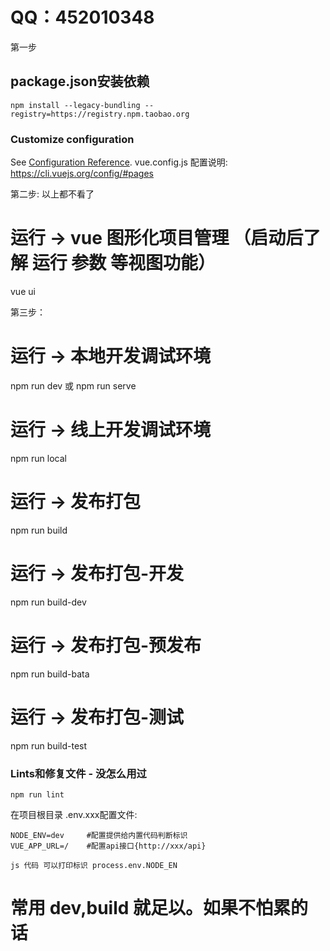 # QQ：452010348

第一步
## package.json安装依赖
```
npm install --legacy-bundling --registry=https://registry.npm.taobao.org
```


### Customize configuration
See [Configuration Reference](https://cli.vuejs.org/config/).
vue.config.js 配置说明: https://cli.vuejs.org/config/#pages


第二步: 以上都不看了
# 运行 -> vue 图形化项目管理  （启动后了解 运行 参数 等视图功能）
vue ui

第三步：
# 运行 -> 本地开发调试环境  
npm run dev 或 npm run serve 

# 运行 -> 线上开发调试环境  
npm run local 

# 运行 -> 发布打包 
npm run build

# 运行 -> 发布打包-开发 
npm run build-dev

# 运行 -> 发布打包-预发布 
npm run build-bata

# 运行 -> 发布打包-测试 
npm run build-test


### Lints和修复文件 - 没怎么用过
```
npm run lint
```

在项目根目录 .env.xxx配置文件: 
```
NODE_ENV=dev	 #配置提供给内置代码判断标识
VUE_APP_URL=/    #配置api接口{http://xxx/api}

js 代码 可以打印标识 process.env.NODE_EN
```

# 常用 dev,build 就足以。如果不怕累的话